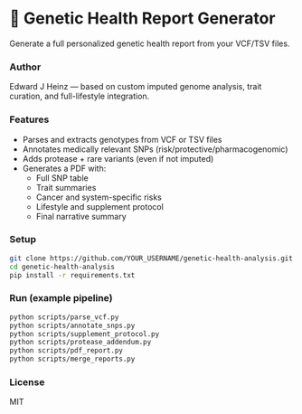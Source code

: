 # 🧬 Genetic Health Report Generator

Generate a full personalized genetic health report from your VCF/TSV files.

### Author
Edward J Heinz — based on custom imputed genome analysis, trait curation, and full-lifestyle integration.

### Features
- Parses and extracts genotypes from VCF or TSV files
- Annotates medically relevant SNPs (risk/protective/pharmacogenomic)
- Adds protease + rare variants (even if not imputed)
- Generates a PDF with:
  - Full SNP table
  - Trait summaries
  - Cancer and system-specific risks
  - Lifestyle and supplement protocol
  - Final narrative summary

### Setup
```bash
git clone https://github.com/YOUR_USERNAME/genetic-health-analysis.git
cd genetic-health-analysis
pip install -r requirements.txt
```

### Run (example pipeline)
```bash
python scripts/parse_vcf.py
python scripts/annotate_snps.py
python scripts/supplement_protocol.py
python scripts/protease_addendum.py
python scripts/pdf_report.py
python scripts/merge_reports.py
```

### License
MIT
